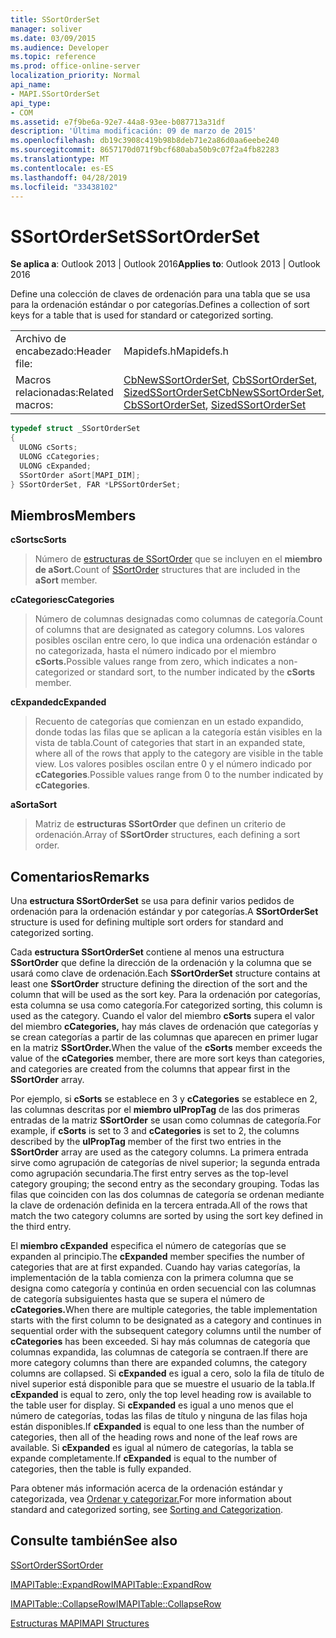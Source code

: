 ```yaml
---
title: SSortOrderSet
manager: soliver
ms.date: 03/09/2015
ms.audience: Developer
ms.topic: reference
ms.prod: office-online-server
localization_priority: Normal
api_name:
- MAPI.SSortOrderSet
api_type:
- COM
ms.assetid: e7f9be6a-92e7-44a8-93ee-b087713a31df
description: 'Última modificación: 09 de marzo de 2015'
ms.openlocfilehash: db19c3908c419b98b8deb71e2a86d0aa6eebe240
ms.sourcegitcommit: 8657170d071f9bcf680aba50b9c07f2a4fb82283
ms.translationtype: MT
ms.contentlocale: es-ES
ms.lasthandoff: 04/28/2019
ms.locfileid: "33438102"
---
```

# <a name="ssortorderset"></a><span data-ttu-id="f0d97-103">SSortOrderSet</span><span class="sxs-lookup"><span data-stu-id="f0d97-103">SSortOrderSet</span></span>

  
  
<span data-ttu-id="f0d97-104">**Se aplica a**: Outlook 2013 | Outlook 2016</span><span class="sxs-lookup"><span data-stu-id="f0d97-104">**Applies to**: Outlook 2013 | Outlook 2016</span></span> 
  
<span data-ttu-id="f0d97-105">Define una colección de claves de ordenación para una tabla que se usa para la ordenación estándar o por categorías.</span><span class="sxs-lookup"><span data-stu-id="f0d97-105">Defines a collection of sort keys for a table that is used for standard or categorized sorting.</span></span>
  
|||
|:-----|:-----|
|<span data-ttu-id="f0d97-106">Archivo de encabezado:</span><span class="sxs-lookup"><span data-stu-id="f0d97-106">Header file:</span></span>  <br/> |<span data-ttu-id="f0d97-107">Mapidefs.h</span><span class="sxs-lookup"><span data-stu-id="f0d97-107">Mapidefs.h</span></span>  <br/> |
|<span data-ttu-id="f0d97-108">Macros relacionadas:</span><span class="sxs-lookup"><span data-stu-id="f0d97-108">Related macros:</span></span>  <br/> |<span data-ttu-id="f0d97-109">[CbNewSSortOrderSet](cbnewssortorderset.md), [CbSSortOrderSet](cbssortorderset.md), [SizedSSortOrderSet](sizedssortorderset.md)</span><span class="sxs-lookup"><span data-stu-id="f0d97-109">[CbNewSSortOrderSet](cbnewssortorderset.md), [CbSSortOrderSet](cbssortorderset.md), [SizedSSortOrderSet](sizedssortorderset.md)</span></span> <br/> |
   
```cpp
typedef struct _SSortOrderSet
{
  ULONG cSorts;
  ULONG cCategories;
  ULONG cExpanded;
  SSortOrder aSort[MAPI_DIM];
} SSortOrderSet, FAR *LPSSortOrderSet;

```

## <a name="members"></a><span data-ttu-id="f0d97-110">Miembros</span><span class="sxs-lookup"><span data-stu-id="f0d97-110">Members</span></span>

 <span data-ttu-id="f0d97-111">**cSorts**</span><span class="sxs-lookup"><span data-stu-id="f0d97-111">**cSorts**</span></span>
  
> <span data-ttu-id="f0d97-112">Número de [estructuras de SSortOrder](ssortorder.md) que se incluyen en el **miembro de aSort.**</span><span class="sxs-lookup"><span data-stu-id="f0d97-112">Count of [SSortOrder](ssortorder.md) structures that are included in the **aSort** member.</span></span> 
    
 <span data-ttu-id="f0d97-113">**cCategories**</span><span class="sxs-lookup"><span data-stu-id="f0d97-113">**cCategories**</span></span>
  
> <span data-ttu-id="f0d97-114">Número de columnas designadas como columnas de categoría.</span><span class="sxs-lookup"><span data-stu-id="f0d97-114">Count of columns that are designated as category columns.</span></span> <span data-ttu-id="f0d97-115">Los valores posibles oscilan entre cero, lo que indica una ordenación estándar o no categorizada, hasta el número indicado por el miembro **cSorts.**</span><span class="sxs-lookup"><span data-stu-id="f0d97-115">Possible values range from zero, which indicates a non-categorized or standard sort, to the number indicated by the **cSorts** member.</span></span> 
    
 <span data-ttu-id="f0d97-116">**cExpanded**</span><span class="sxs-lookup"><span data-stu-id="f0d97-116">**cExpanded**</span></span>
  
> <span data-ttu-id="f0d97-117">Recuento de categorías que comienzan en un estado expandido, donde todas las filas que se aplican a la categoría están visibles en la vista de tabla.</span><span class="sxs-lookup"><span data-stu-id="f0d97-117">Count of categories that start in an expanded state, where all of the rows that apply to the category are visible in the table view.</span></span> <span data-ttu-id="f0d97-118">Los valores posibles oscilan entre 0 y el número indicado por **cCategories**.</span><span class="sxs-lookup"><span data-stu-id="f0d97-118">Possible values range from 0 to the number indicated by **cCategories**.</span></span>
    
 <span data-ttu-id="f0d97-119">**aSort**</span><span class="sxs-lookup"><span data-stu-id="f0d97-119">**aSort**</span></span>
  
> <span data-ttu-id="f0d97-120">Matriz de **estructuras SSortOrder** que definen un criterio de ordenación.</span><span class="sxs-lookup"><span data-stu-id="f0d97-120">Array of **SSortOrder** structures, each defining a sort order.</span></span> 
    
## <a name="remarks"></a><span data-ttu-id="f0d97-121">Comentarios</span><span class="sxs-lookup"><span data-stu-id="f0d97-121">Remarks</span></span>

<span data-ttu-id="f0d97-122">Una **estructura SSortOrderSet** se usa para definir varios pedidos de ordenación para la ordenación estándar y por categorías.</span><span class="sxs-lookup"><span data-stu-id="f0d97-122">A **SSortOrderSet** structure is used for defining multiple sort orders for standard and categorized sorting.</span></span> 
  
<span data-ttu-id="f0d97-123">Cada **estructura SSortOrderSet** contiene al menos una estructura **SSortOrder** que define la dirección de la ordenación y la columna que se usará como clave de ordenación.</span><span class="sxs-lookup"><span data-stu-id="f0d97-123">Each **SSortOrderSet** structure contains at least one **SSortOrder** structure defining the direction of the sort and the column that will be used as the sort key.</span></span> <span data-ttu-id="f0d97-124">Para la ordenación por categorías, esta columna se usa como categoría.</span><span class="sxs-lookup"><span data-stu-id="f0d97-124">For categorized sorting, this column is used as the category.</span></span> <span data-ttu-id="f0d97-125">Cuando el valor del miembro **cSorts** supera el valor del miembro **cCategories,** hay más claves de ordenación que categorías y se crean categorías a partir de las columnas que aparecen en primer lugar en la matriz **SSortOrder.**</span><span class="sxs-lookup"><span data-stu-id="f0d97-125">When the value of the **cSorts** member exceeds the value of the **cCategories** member, there are more sort keys than categories, and categories are created from the columns that appear first in the **SSortOrder** array.</span></span> 
  
<span data-ttu-id="f0d97-126">Por ejemplo, si **cSorts** se establece en 3 y **cCategories** se establece en 2, las columnas descritas por el **miembro ulPropTag** de las dos primeras entradas de la matriz **SSortOrder** se usan como columnas de categoría.</span><span class="sxs-lookup"><span data-stu-id="f0d97-126">For example, if **cSorts** is set to 3 and **cCategories** is set to 2, the columns described by the **ulPropTag** member of the first two entries in the **SSortOrder** array are used as the category columns.</span></span> <span data-ttu-id="f0d97-127">La primera entrada sirve como agrupación de categorías de nivel superior; la segunda entrada como agrupación secundaria.</span><span class="sxs-lookup"><span data-stu-id="f0d97-127">The first entry serves as the top-level category grouping; the second entry as the secondary grouping.</span></span> <span data-ttu-id="f0d97-128">Todas las filas que coinciden con las dos columnas de categoría se ordenan mediante la clave de ordenación definida en la tercera entrada.</span><span class="sxs-lookup"><span data-stu-id="f0d97-128">All of the rows that match the two category columns are sorted by using the sort key defined in the third entry.</span></span> 
  
<span data-ttu-id="f0d97-129">El **miembro cExpanded** especifica el número de categorías que se expanden al principio.</span><span class="sxs-lookup"><span data-stu-id="f0d97-129">The **cExpanded** member specifies the number of categories that are at first expanded.</span></span> <span data-ttu-id="f0d97-130">Cuando hay varias categorías, la implementación de la tabla comienza con la primera columna que se designa como categoría y continúa en orden secuencial con las columnas de categoría subsiguientes hasta que se supera el número de **cCategories.**</span><span class="sxs-lookup"><span data-stu-id="f0d97-130">When there are multiple categories, the table implementation starts with the first column to be designated as a category and continues in sequential order with the subsequent category columns until the number of **cCategories** has been exceeded.</span></span> <span data-ttu-id="f0d97-131">Si hay más columnas de categoría que columnas expandida, las columnas de categoría se contraen.</span><span class="sxs-lookup"><span data-stu-id="f0d97-131">If there are more category columns than there are expanded columns, the category columns are collapsed.</span></span> <span data-ttu-id="f0d97-132">Si **cExpanded** es igual a cero, solo la fila de título de nivel superior está disponible para que se muestre el usuario de la tabla.</span><span class="sxs-lookup"><span data-stu-id="f0d97-132">If **cExpanded** is equal to zero, only the top level heading row is available to the table user for display.</span></span> <span data-ttu-id="f0d97-133">Si **cExpanded** es igual a uno menos que el número de categorías, todas las filas de título y ninguna de las filas hoja están disponibles.</span><span class="sxs-lookup"><span data-stu-id="f0d97-133">If **cExpanded** is equal to one less than the number of categories, then all of the heading rows and none of the leaf rows are available.</span></span> <span data-ttu-id="f0d97-134">Si **cExpanded** es igual al número de categorías, la tabla se expande completamente.</span><span class="sxs-lookup"><span data-stu-id="f0d97-134">If **cExpanded** is equal to the number of categories, then the table is fully expanded.</span></span> 
  
<span data-ttu-id="f0d97-135">Para obtener más información acerca de la ordenación estándar y categorizada, vea [Ordenar y categorizar.](sorting-and-categorization.md)</span><span class="sxs-lookup"><span data-stu-id="f0d97-135">For more information about standard and categorized sorting, see [Sorting and Categorization](sorting-and-categorization.md).</span></span>
  
## <a name="see-also"></a><span data-ttu-id="f0d97-136">Consulte también</span><span class="sxs-lookup"><span data-stu-id="f0d97-136">See also</span></span>



[<span data-ttu-id="f0d97-137">SSortOrder</span><span class="sxs-lookup"><span data-stu-id="f0d97-137">SSortOrder</span></span>](ssortorder.md)
  
[<span data-ttu-id="f0d97-138">IMAPITable::ExpandRow</span><span class="sxs-lookup"><span data-stu-id="f0d97-138">IMAPITable::ExpandRow</span></span>](imapitable-expandrow.md)
  
[<span data-ttu-id="f0d97-139">IMAPITable::CollapseRow</span><span class="sxs-lookup"><span data-stu-id="f0d97-139">IMAPITable::CollapseRow</span></span>](imapitable-collapserow.md)


[<span data-ttu-id="f0d97-140">Estructuras MAPI</span><span class="sxs-lookup"><span data-stu-id="f0d97-140">MAPI Structures</span></span>](mapi-structures.md)

